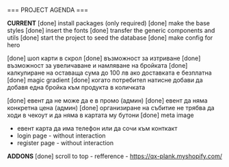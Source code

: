 === PROJECT AGENDA ===

**CURRENT**
[done] install packages (only required)
[done] make the base styles
[done] insert the fonts
[done] transfer the generic components and utils
[done] start the project to seed the database
[done] make config for hero

[done] шоп карти в скрол
[done] възможност за изтриване
[done] възможност за увеличаване и намляване на бройката
[done] калкулиране на оставаща сума до 100 лв ако доставката е безплатна
[done] magic gradient
[done] когато потребител натисне добави да добавя една бройка към продукта в количката

[done] евент да не може да е в промо (админ)
[done] евент да няма конкретна цена (админ)
[done] организиране на събитие не трябва да ходи в чекоут и да няма в картата му бутони
[done] meta image

- евент карта да има телефон или да сочи към конткакт
- login page - without interaction
- register page - without interaction

**ADDONS**
[done] scroll to top - refference - https://qx-plank.myshopify.com/
